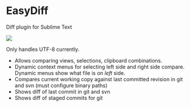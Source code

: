EasyDiff
========
Diff plugin for Sublime Text

<img src="https://dl.dropboxusercontent.com/u/342698/EasyDiff/menus.png" border="0"/>

Only handles UTF-8 currently.

- Allows comparing views, selections, clipboard combinations.
- Dynamic context menus for selecting left side and right side compare.  Dynamic menus show what file is on *left* side.
- Compares current working copy against last committed revision in git and svn (must configure binary paths)
- Shows diff of last commit in git and svn
- Shows diff of staged commits for git

